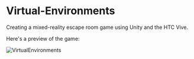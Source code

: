 # Virtual-Environments

Creating a mixed-reality escape room game using Unity and the HTC Vive.

Here's a preview of the game:

![VirtualEnvironments](https://user-images.githubusercontent.com/21209853/82127620-fa6f7900-97ac-11ea-86ca-de86db0f3cab.JPG)
